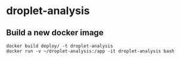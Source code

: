 # droplet-analysis

## Build a new docker image

```
docker build deploy/ -t droplet-analysis
docker run -v ~/droplet-analysis:/app -it droplet-analysis bash
```
